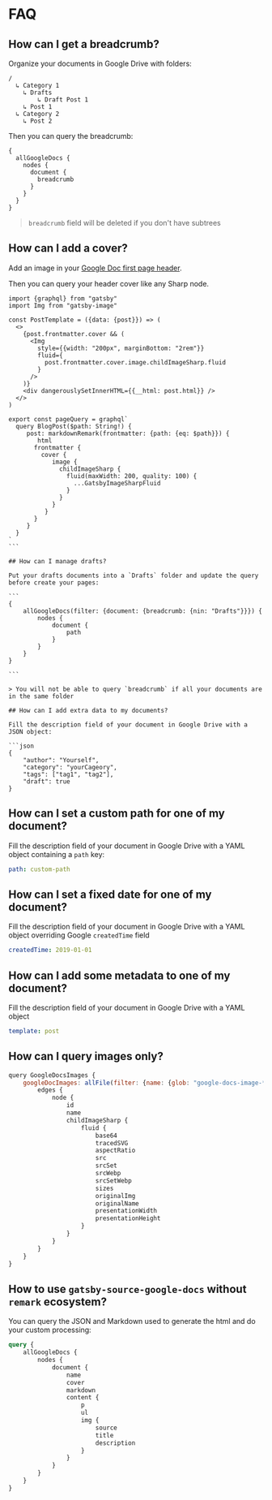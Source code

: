 # FAQ

## How can I get a breadcrumb?

Organize your documents in Google Drive with folders:

```
/
  ↳ Category 1
    ↳ Drafts
        ↳ Draft Post 1
    ↳ Post 1
  ↳ Category 2
    ↳ Post 2
```

Then you can query the breadcrumb:

```
{
  allGoogleDocs {
    nodes {
      document {
        breadcrumb
      }
    }
  }
}

```

> `breadcrumb` field will be deleted if you don't have subtrees

## How can I add a cover?

Add an image in your [Google Doc first page header](https://support.google.com/docs/answer/86629).

Then you can query your header cover like any Sharp node.

````
import {graphql} from "gatsby"
import Img from "gatsby-image"

const PostTemplate = ({data: {post}}) => (
  <>
    {post.frontmatter.cover && (
      <Img
        style={{width: "200px", marginBottom: "2rem"}}
        fluid={
          post.frontmatter.cover.image.childImageSharp.fluid
        }
      />
    )}
    <div dangerouslySetInnerHTML={{__html: post.html}} />
  </>
)

export const pageQuery = graphql`
  query BlogPost($path: String!) {
     post: markdownRemark(frontmatter: {path: {eq: $path}}) {
        html
       frontmatter {
         cover {
            image {
              childImageSharp {
                fluid(maxWidth: 200, quality: 100) {
                  ...GatsbyImageSharpFluid
                }
              }
            }
          }
       }
     }
  }
`
```

## How can I manage drafts?

Put your drafts documents into a `Drafts` folder and update the query before create your pages:

```
{
    allGoogleDocs(filter: {document: {breadcrumb: {nin: "Drafts"}}}) {
        nodes {
            document {
                path
            }
        }
    }
}

```

> You will not be able to query `breadcrumb` if all your documents are in the same folder

## How can I add extra data to my documents?

Fill the description field of your document in Google Drive with a JSON object:

```json
{
    "author": "Yourself",
    "category": "yourCageory",
    "tags": ["tag1", "tag2"],
    "draft": true
}
````

## How can I set a custom path for one of my document?

Fill the description field of your document in Google Drive with a YAML object containing a `path` key:

```yaml
path: custom-path
```

## How can I set a fixed date for one of my document?

Fill the description field of your document in Google Drive with a YAML object overriding Google `createdTime` field

```yaml
createdTime: 2019-01-01
```

## How can I add some metadata to one of my document?

Fill the description field of your document in Google Drive with a YAML object

```yaml
template: post
```

## How can I query images only?

```js
query GoogleDocsImages {
    googleDocImages: allFile(filter: {name: {glob: "google-docs-image-**"}}) {
        edges {
            node {
                id
                name
                childImageSharp {
                    fluid {
                        base64
                        tracedSVG
                        aspectRatio
                        src
                        srcSet
                        srcWebp
                        srcSetWebp
                        sizes
                        originalImg
                        originalName
                        presentationWidth
                        presentationHeight
                    }
                }
            }
        }
    }
}
```

## How to use `gatsby-source-google-docs` without `remark` ecosystem?

You can query the JSON and Markdown used to generate the html and do your custom processing:

```graphql
query {
    allGoogleDocs {
        nodes {
            document {
                name
                cover
                markdown
                content {
                    p
                    ul
                    img {
                        source
                        title
                        description
                    }
                }
            }
        }
    }
}
```
